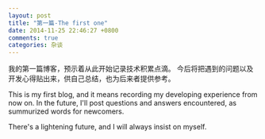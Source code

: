 ```yaml
---
layout: post
title: "第一篇-The first one"
date: 2014-11-25 22:46:27 +0800
comments: true
categories: 杂谈
---
```


我的第一篇博客，预示着从此开始记录技术积累点滴。
今后将把遇到的问题以及开发心得贴出来，供自己总结，也为后来者提供参考。

This is my first blog, and it means recording my developing experience from now on. In the future, I'll post questions and answers encountered, as summurized words for newcomers.

There's a lightening future, and I will always insist on myself.

